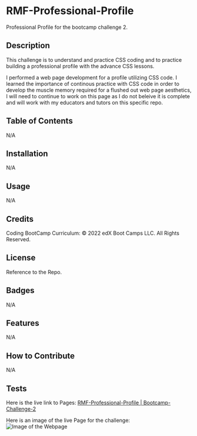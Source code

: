 # RMF-Professional-Profile
Professional Profile for the bootcamp challenge 2. 


## Description
This challenge is to understand and practice CSS coding and to practice building a professional profile with the advance CSS lessons. 

I performed a web page development for a profile utilizing CSS code. I learned the importance of continous practice with CSS code in order to develop the muscle memory required for a flushed out web page aesthetics, I will need to continue to work on this page as I do not beleive it is complete and will work with my educators and tutors on this specific repo. 

## Table of Contents

N/A

## Installation

N/A

## Usage

N/A

## Credits

Coding BootCamp Curriculum:
© 2022 edX Boot Camps LLC. All Rights Reserved.

## License

Reference to the Repo.

## Badges

N/A

## Features

N/A

## How to Contribute
N/A

## Tests
Here is the live link to Pages: [RMF-Professional-Profile | Bootcamp-Challenge-2 ](https://chasqui10.github.io/RMF-Professional-Profile/)

Here is an image of the live Page for the challenge: ![Image of the Webpage]()